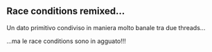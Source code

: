 ## Race conditions remixed...

Un dato primitivo condiviso in maniera molto banale tra due threads...

...ma le race conditions sono in agguato!!!
